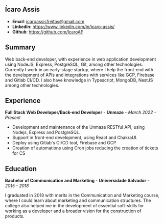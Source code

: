 ## Ícaro Assis

- **Email**: icaroassisfreitas@gmail.com
- **Linkedin**: https://www.linkedin.com/in/icaro-assis/
- **Github**: https://github.com/IcaroAF

## Summary

Web back-end developer, with experience in web application development using NodeJS, Express, PostgreSQL, Git, among other technologies. Currently I work in an early-stage startup, where I help the front-end with the development of APIs and integrations with services like GCP, Firebase and Gitlab CI/CD. I also have knowledge in Typescript, MongoDB, NestJS among other technologies.

## Experience

**Full Stack Web Developer/Back-end Developer** - **Unmaze** - *March 2022 - Present*

- Development and maintenance of the Unmaze RESTful API, using Nodejs, Express and PostgreSQL.
- Support in front-end development, using React and ChakraUI.
- Deploy using Gitlab's CI/CD tool, Firebase and GCP
- Creation of automations using Cron jobs reducing the creation of tickets for CS

## Education

**Bachelor of Communication and Marketing** - **Universidade Salvador** - *2015 - 2018*

I graduated in 2018 with merits in the Communication and Marketing course, where I could learn about marketing and communication structures. The college also helped me in the development of essential soft-skills for working as a developer and a broader vision for the construction of products.

